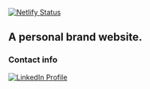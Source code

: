 [![Netlify Status](https://api.netlify.com/api/v1/badges/c0b92214-2717-4406-83e5-db2e0dde1b5b/deploy-status)](https://app.netlify.com/sites/thebinaryfelix/deploys)

## A personal brand website.

### Contact info

[![LinkedIn Profile](https://img.shields.io/badge/Mateus%20Felix-LinkedIn-blue)](https://www.linkedin.com/in/mateusfelix/)
